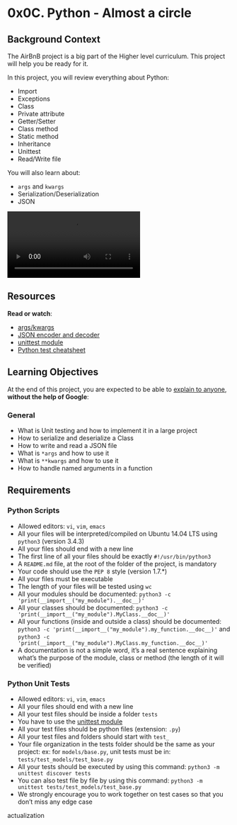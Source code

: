 <h1 class="gap">0x0C. Python - Almost a circle</h1><div class="gap" id="project-description">
<h2>Background Context</h2>
<p>The AirBnB project is a big part of the Higher level curriculum. 
This project will help you be ready for it.</p>
<p>In this project, you will review everything about Python:</p>
<ul>
<li>Import</li>
<li>Exceptions</li>
<li>Class</li>
<li>Private attribute</li>
<li>Getter/Setter</li>
<li>Class method</li>
<li>Static method</li>
<li>Inheritance</li>
<li>Unittest</li>
<li>Read/Write file</li>
</ul>
<p>You will also learn about:</p>
<ul>
<li><code>args</code> and <code>kwargs</code></li>
<li>Serialization/Deserialization</li>
<li>JSON</li>
</ul>
<video autoplay="" loop="">
<source src="https://s3.amazonaws.com/intranet-projects-files/holbertonschool-higher-level_programming+/331/giphy.mp4" type="video/mp4"/>
</video>
<h2>Resources</h2>
<p><strong>Read or watch</strong>:</p>
<ul>
<li><a href="/rltoken/LroIjBBI5Gqq3ciR-OHmxg" target="_blank" title="args/kwargs">args/kwargs</a> </li>
<li><a href="/rltoken/TY4rfu2AZtXlRmPVNZm1Lw" target="_blank" title="JSON encoder and decoder">JSON encoder and decoder</a> </li>
<li><a href="/rltoken/T7uxwxtGdbRRW9pkD4eO0g" target="_blank" title="unittest module">unittest module</a> </li>
<li><a href="/rltoken/SfEo3RQeAXXYI9yabFRw3g" target="_blank" title="Python test cheatsheet">Python test cheatsheet</a> </li>
</ul>
<h2>Learning Objectives</h2>
<p>At the end of this project, you are expected to be able to <a href="/rltoken/4pcL_NcWIg6st6SJ_LN8HQ" target="_blank" title="explain to anyone">explain to anyone</a>, <strong>without the help of Google</strong>:</p>
<h3>General</h3>
<ul>
<li>What is Unit testing and how to implement it in a large project</li>
<li>How to serialize and deserialize a Class</li>
<li>How to write and read a JSON file</li>
<li>What is <code>*args</code> and how to use it</li>
<li>What is <code>**kwargs</code> and how to use it</li>
<li>How to handle named arguments in a function</li>
</ul>
<h2>Requirements</h2>
<h3>Python Scripts</h3>
<ul>
<li>Allowed editors: <code>vi</code>, <code>vim</code>, <code>emacs</code></li>
<li>All your files will be interpreted/compiled on Ubuntu 14.04 LTS using <code>python3</code> (version 3.4.3)</li>
<li>All your files should end with a new line</li>
<li>The first line of all your files should be exactly <code>#!/usr/bin/python3</code></li>
<li>A <code>README.md</code> file, at the root of the folder of the project, is mandatory</li>
<li>Your code should use the <code>PEP 8</code> style (version 1.7.*)</li>
<li>All your files must be executable</li>
<li>The length of your files will be tested using <code>wc</code></li>
<li>All your modules should be documented: <code>python3 -c 'print(__import__("my_module").__doc__)'</code></li>
<li>All your classes should be documented: <code>python3 -c 'print(__import__("my_module").MyClass.__doc__)'</code></li>
<li>All your functions (inside and outside a class) should be documented: <code>python3 -c 'print(__import__("my_module").my_function.__doc__)'</code> and <code>python3 -c 'print(__import__("my_module").MyClass.my_function.__doc__)'</code></li>
<li>A documentation is not a simple word, it’s a real sentence explaining what’s the purpose of the module, class or method (the length of it will be verified)</li>
</ul>
<h3>Python Unit Tests</h3>
<ul>
<li>Allowed editors: <code>vi</code>, <code>vim</code>, <code>emacs</code></li>
<li>All your files should end with a new line</li>
<li>All your test files should be inside a folder <code>tests</code></li>
<li>You have to use the <a href="/rltoken/T7uxwxtGdbRRW9pkD4eO0g" target="_blank" title="unittest module">unittest module</a> </li>
<li>All your test files should be python files (extension: <code>.py</code>)</li>
<li>All your test files and folders should start with <code>test_</code></li>
<li>Your file organization in the tests folder should be the same as your project: ex: for <code>models/base.py</code>, unit tests must be in: <code>tests/test_models/test_base.py</code></li>
<li>All your tests should be executed by using this command: <code>python3 -m unittest discover tests</code></li>
<li>You can also test file by file by using this command: <code>python3 -m unittest tests/test_models/test_base.py</code></li>
<li>We strongly encourage you to work together on test cases so that you don’t miss any edge case</li>
</ul>
</div>actualization
